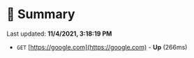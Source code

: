 # 📖 Summary
Last updated: **11/4/2021, 3:18:19 PM**

- `GET` [https://google.com](https://google.com) - **Up** (266ms)
